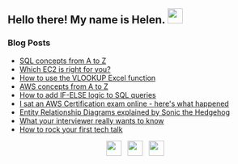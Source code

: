 ## Hello there! My name is Helen. <img src="https://raw.githubusercontent.com/MartinHeinz/MartinHeinz/master/wave.gif" width="30px">



### Blog Posts
<!-- BLOG-POST-LIST:START -->
- [SQL concepts from A to Z](https://dev.to/helenanders26/sql-series-from-a-to-z-2pk9)
- [Which EC2 is right for you?](https://dev.to/helenanders26/aws-series-which-ec2-is-right-for-you-3f83)
- [How to use the VLOOKUP Excel function](https://dev.to/helenanders26/how-to-use-the-vlookup-excel-function-2gp5)
- [AWS concepts from A to Z](https://dev.to/helenanders26/aws-series-aws-from-a-to-z-45b1)
- [How to add IF-ELSE logic to SQL queries](https://dev.to/helenanders26/how-to-add-if-else-logic-to-sql-queries-34ai)
- [I sat an AWS Certification exam online - here's what happened](https://dev.to/helenanders26/i-sat-the-aws-cloud-practitioner-exam-online-here-s-what-happened-4chl)
- [Entity Relationship Diagrams explained by Sonic the Hedgehog](https://dev.to/helenanders26/entity-relationship-diagrams-explained-by-sonic-the-hedgehog-1m68)
- [What your interviewer really wants to know](https://dev.to/helenanders26/what-your-interviewer-really-wants-to-know-3kd5)
- [How to rock your first tech talk](https://dev.to/helenanders26/how-to-rock-your-first-tech-talk-28pp)
<!-- BLOG-POST-LIST:END -->


<p align='center'>
<a href="https://dev.to/helenanders26"><img height="30" src="https://github.com/stephenajulu/WaylonWalker/blob/main/icon/dev.png?raw=true"></a>&nbsp;&nbsp;
<a href="https://twitter.com/helenanders26"><img height="30" src="https://github.com/stephenajulu/WaylonWalker/blob/main/icon/twitter.png?raw=true"></a>&nbsp;&nbsp;
<a href="https://www.linkedin.com/in/helenanders26/"><img height="30" src="https://github.com/stephenajulu/WaylonWalker/blob/main/icon/linkedin.png?raw=true"></a>
</p>

